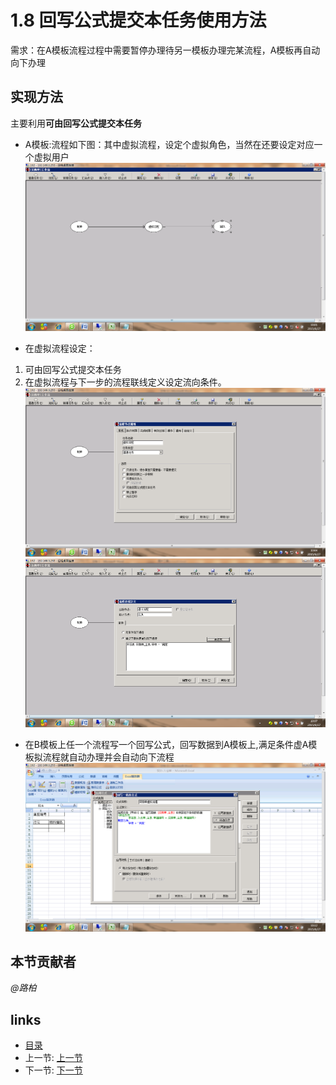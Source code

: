 # 1.8 回写公式提交本任务使用方法
需求：在A模板流程过程中需要暂停办理待另一模板办理完某流程，A模板再自动向下办理
	
## 实现方法
主要利用**可由回写公式提交本任务** 
	
* A模板:流程如下图：其中虚拟流程，设定个虚拟角色，当然在还要设定对应一个虚拟用户  
![](images/1.8.1.png)
 
* 在虚拟流程设定：
 1. 可由回写公式提交本任务
 2. 在虚拟流程与下一步的流程联线定义设定流向条件。   
![](images/1.8.2.png)
![](images/1.8.3.png)

* 在B模板上任一个流程写一个回写公式，回写数据到A模板上,满足条件虚A模板拟流程就自动办理并会自动向下流程
![](images/1.8.4.png)

## 本节贡献者
*@路柏*

## links
  * [目录](<preface.md>)
  * 上一节: [上一节](<01.07.md>)
  * 下一节: [下一节](<01.09.md>)
